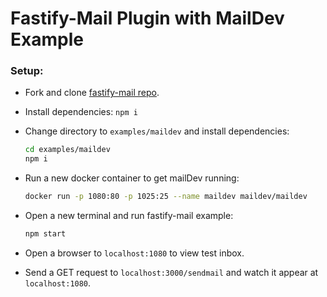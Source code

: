 # Fastify-Mail Plugin with MailDev Example

### Setup:

- Fork and clone [fastify-mail repo](https://github.com/autotelic/fastify-mail).
- Install dependencies: `npm i`
- Change directory to `examples/maildev` and install dependencies:

  ```sh
  cd examples/maildev
  npm i
  ```

- Run a new docker container to get mailDev running:

  ```sh
  docker run -p 1080:80 -p 1025:25 --name maildev maildev/maildev
  ```

- Open a new terminal and run fastify-mail example:

  ```sh
  npm start
  ```

- Open a browser to `localhost:1080` to view test inbox.
- Send a GET request to `localhost:3000/sendmail` and watch it appear at `localhost:1080`.

